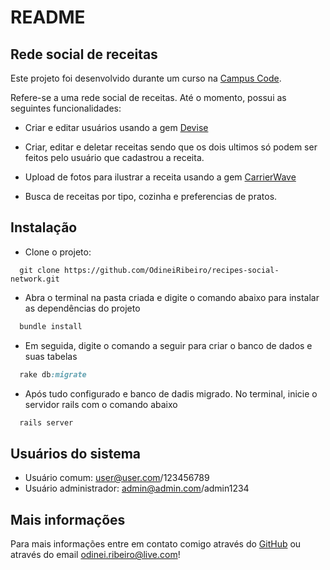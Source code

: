 # README

## Rede social de receitas

Este projeto foi desenvolvido durante um curso na [Campus Code](http://www.campuscode.com.br/).

Refere-se a uma rede social de receitas. Até o momento, possui as seguintes funcionalidades:

- Criar e editar usuários usando a gem [Devise](https://github.com/plataformatec/devise)

- Criar, editar e deletar receitas sendo que os dois ultimos só podem ser feitos pelo usuário que cadastrou a receita.

- Upload de fotos para ilustrar a receita usando a gem [CarrierWave](https://github.com/carrierwaveuploader/carrierwave)

- Busca de receitas por tipo, cozinha e preferencias de pratos.


## Instalação

- Clone o projeto:

```
  git clone https://github.com/OdineiRibeiro/recipes-social-network.git
```

- Abra o terminal na pasta criada e digite o comando abaixo para instalar as dependências do projeto

```ruby
  bundle install
```
- Em seguida, digite o comando a seguir para criar o banco de dados e suas tabelas

```ruby
  rake db:migrate
```

- Após tudo configurado e banco de dadis migrado. No terminal, inicie o servidor rails com o comando abaixo

```ruby
  rails server
```

## Usuários do sistema

- Usuário comum: user@user.com/123456789
- Usuário administrador: admin@admin.com/admin1234

## Mais informações

Para mais informações entre em contato comigo através do [GitHub](https://github.com/OdineiRibeiro) ou através do email odinei.ribeiro@live.com!
